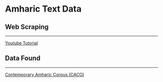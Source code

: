 # Amharic Text Data

## Web Scraping 
------------------------
[Youtube Tutorial](https://www.youtube.com/watch?v=Z3vFdtZ7d-g)


## Data Found
-------------------
[Contemporary Amharic Corpus (CACO)](http://www.findke.ovgu.de/findke/en/Research/Data+Sets/Contemporary+Amharic+Corpus+%28CACO%29-p-1142.html)